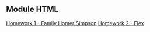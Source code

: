## Module HTML
[Homework 1 - Family Homer Simpson](https://iguides.github.io/okten-web/html/lesson1/index.html)
[Homework 2 - Flex](https://iguides.github.io/okten-web/html/lesson2/index.html)
